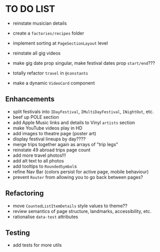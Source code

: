 # TO DO LIST

- reinstate musician details

- create a `factories/recipes` folder
- implement sorting at `PageSectionLayout` level

- reinstate all gig videos
- make gig date prop singular, make festival dates prop `start/end`???
- totally refactor `travel` in `@constants`

- make a dynamic `VideoCard` component

## Enhancements

- split festivals into `IDayFestival`, `IMultiDayFestival`, `INightOut`, etc.
- beef up POLE section
- add Apple Music links and details to Vinyl `artists` section
- make YouTube videos play in HD
- add images to theatre page (poster art)
- display festival lineups by day????
- merge trips together again as arrays of "trip legs"
- reinstate 49 abroad trips page count
- add more travel photos!!!
- add alt text to all photos
- add tooltips to `RoundedSymbol`s
- refine Nav Bar (colors persist for active page, mobile behaviour)
- prevent `Router` from allowing you to go back between pages?

## Refactoring

- move `CountedListItemDetails` style values to theme??
- review semantics of page structure, landmarks, accessibility, etc.
- rationalise `data-test` attributes

## Testing

- add tests for more utils
